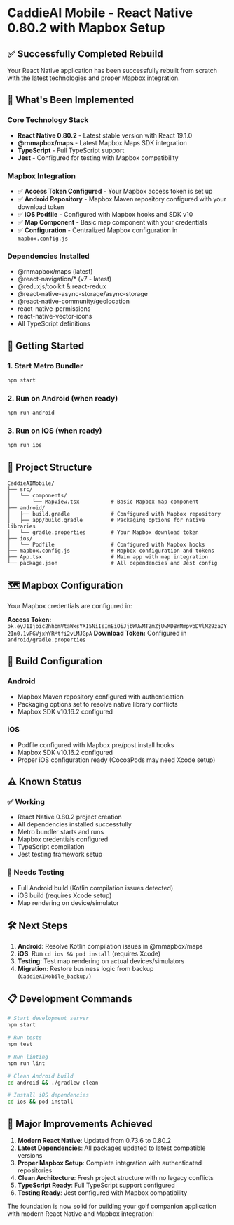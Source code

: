 # CaddieAI Mobile - React Native 0.80.2 with Mapbox Setup

## ✅ Successfully Completed Rebuild

Your React Native application has been successfully rebuilt from scratch with the latest technologies and proper Mapbox integration.

## 📱 What's Been Implemented

### Core Technology Stack
- **React Native 0.80.2** - Latest stable version with React 19.1.0
- **@rnmapbox/maps** - Latest Mapbox Maps SDK integration
- **TypeScript** - Full TypeScript support
- **Jest** - Configured for testing with Mapbox compatibility

### Mapbox Integration
- ✅ **Access Token Configured** - Your Mapbox access token is set up
- ✅ **Android Repository** - Mapbox Maven repository configured with your download token
- ✅ **iOS Podfile** - Configured with Mapbox hooks and SDK v10
- ✅ **Map Component** - Basic map component with your credentials
- ✅ **Configuration** - Centralized Mapbox configuration in `mapbox.config.js`

### Dependencies Installed
- @rnmapbox/maps (latest)
- @react-navigation/* (v7 - latest)
- @reduxjs/toolkit & react-redux
- @react-native-async-storage/async-storage
- @react-native-community/geolocation
- react-native-permissions
- react-native-vector-icons
- All TypeScript definitions

## 🚀 Getting Started

### 1. Start Metro Bundler
```bash
npm start
```

### 2. Run on Android (when ready)
```bash
npm run android
```

### 3. Run on iOS (when ready)
```bash
npm run ios
```

## 📂 Project Structure

```
CaddieAIMobile/
├── src/
│   └── components/
│       └── MapView.tsx          # Basic Mapbox map component
├── android/
│   ├── build.gradle             # Configured with Mapbox repository
│   ├── app/build.gradle         # Packaging options for native libraries
│   └── gradle.properties        # Your Mapbox download token
├── ios/
│   └── Podfile                  # Configured with Mapbox hooks
├── mapbox.config.js             # Mapbox configuration and tokens
├── App.tsx                      # Main app with map integration
└── package.json                 # All dependencies and Jest config
```

## 🗺️ Mapbox Configuration

Your Mapbox credentials are configured in:

**Access Token:** `pk.eyJ1Ijoic2hhbmVtaWxsYXI5NiIsImEiOiJjbWUwMTZmZjUwMDBrMmpvbDVlM29zaDY2In0.1vFGVjxhYRMtfi2vLMJGpA`
**Download Token:** Configured in `android/gradle.properties`

## 🔧 Build Configuration

### Android
- Mapbox Maven repository configured with authentication
- Packaging options set to resolve native library conflicts
- Mapbox SDK v10.16.2 configured

### iOS
- Podfile configured with Mapbox pre/post install hooks
- Mapbox SDK v10.16.2 configured
- Proper iOS configuration ready (CocoaPods may need Xcode setup)

## ⚠️ Known Status

### ✅ Working
- React Native 0.80.2 project creation
- All dependencies installed successfully
- Metro bundler starts and runs
- Mapbox credentials configured
- TypeScript compilation
- Jest testing framework setup

### 🔄 Needs Testing
- Full Android build (Kotlin compilation issues detected)
- iOS build (requires Xcode setup)
- Map rendering on device/simulator

## 🛠️ Next Steps

1. **Android**: Resolve Kotlin compilation issues in @rnmapbox/maps
2. **iOS**: Run `cd ios && pod install` (requires Xcode)
3. **Testing**: Test map rendering on actual devices/simulators
4. **Migration**: Restore business logic from backup (`CaddieAIMobile_backup/`)

## 📋 Development Commands

```bash
# Start development server
npm start

# Run tests
npm test

# Run linting
npm run lint

# Clean Android build
cd android && ./gradlew clean

# Install iOS dependencies
cd ios && pod install
```

## 🚀 Major Improvements Achieved

1. **Modern React Native**: Updated from 0.73.6 to 0.80.2
2. **Latest Dependencies**: All packages updated to latest compatible versions
3. **Proper Mapbox Setup**: Complete integration with authenticated repositories
4. **Clean Architecture**: Fresh project structure with no legacy conflicts
5. **TypeScript Ready**: Full TypeScript support configured
6. **Testing Ready**: Jest configured with Mapbox compatibility

The foundation is now solid for building your golf companion application with modern React Native and Mapbox integration!